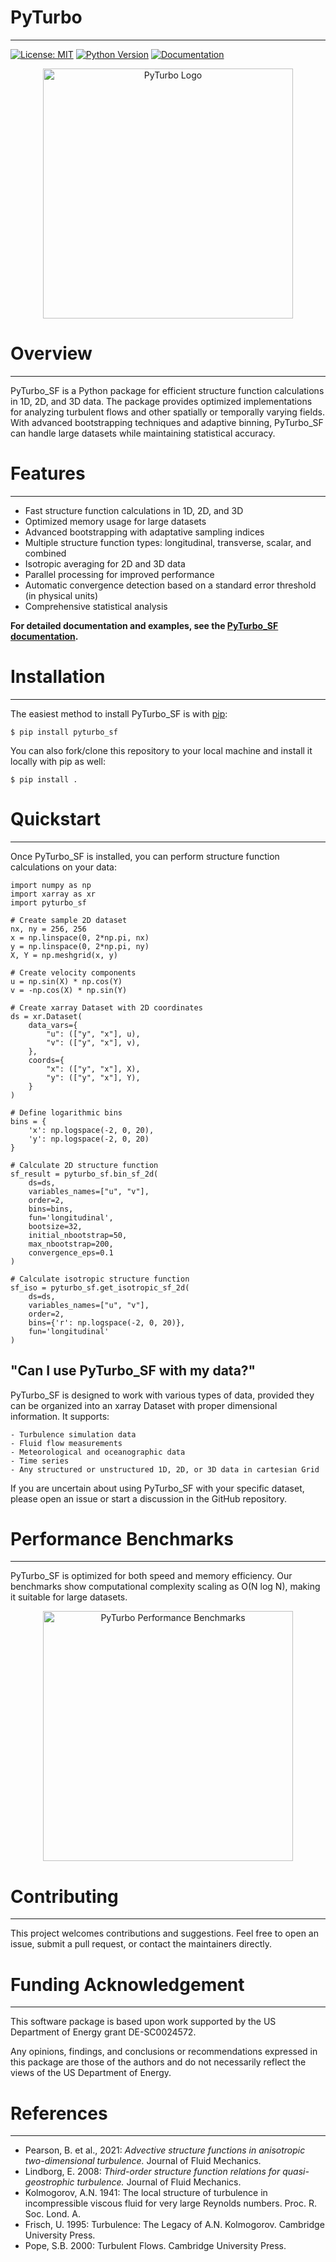 # PyTurbo
---
[![License: MIT](https://img.shields.io/badge/License-MIT-blue.svg)](https://opensource.org/licenses/MIT)
[![Python Version](https://img.shields.io/badge/python-3.8%2B-blue)](https://www.python.org/downloads/)
[![Documentation](https://img.shields.io/badge/documentation-latest-blue)](https://github.com/aayouche/pyturbo_sf)

<p align="center">
<img src="docs/pyturbo_logo.png" alt="PyTurbo Logo" width="400"/>
</p>

# Overview
---
PyTurbo_SF is a Python package for efficient structure function calculations in 1D, 2D, and 3D data. The package provides optimized implementations for analyzing turbulent flows and other spatially or temporally varying fields. With advanced bootstrapping techniques and adaptive binning, PyTurbo_SF can handle large datasets while maintaining statistical accuracy.

# Features
---
- Fast structure function calculations in 1D, 2D, and 3D
- Optimized memory usage for large datasets
- Advanced bootstrapping with adaptative sampling indices
- Multiple structure function types: longitudinal, transverse, scalar, and combined
- Isotropic averaging for 2D and 3D data
- Parallel processing for improved performance
- Automatic convergence detection based on a standard error threshold (in physical units)
- Comprehensive statistical analysis


**For detailed documentation and examples, see the [PyTurbo_SF documentation](https://github.com/aayouche/PyTurbo).**

# Installation
---
The easiest method to install PyTurbo_SF is with [pip](https://pip.pypa.io/):

```console
$ pip install pyturbo_sf
```

You can also fork/clone this repository to your local machine and install it locally with pip as well:

```console
$ pip install .
```

# Quickstart
---
Once PyTurbo_SF is installed, you can perform structure function calculations on your data:
```
import numpy as np
import xarray as xr
import pyturbo_sf

# Create sample 2D dataset
nx, ny = 256, 256
x = np.linspace(0, 2*np.pi, nx)
y = np.linspace(0, 2*np.pi, ny)
X, Y = np.meshgrid(x, y)

# Create velocity components
u = np.sin(X) * np.cos(Y)
v = -np.cos(X) * np.sin(Y)

# Create xarray Dataset with 2D coordinates
ds = xr.Dataset(
    data_vars={
        "u": (["y", "x"], u),
        "v": (["y", "x"], v),
    },
    coords={
        "x": (["y", "x"], X),
        "y": (["y", "x"], Y),
    }
)

# Define logarithmic bins
bins = {
    'x': np.logspace(-2, 0, 20),
    'y': np.logspace(-2, 0, 20)
}

# Calculate 2D structure function
sf_result = pyturbo_sf.bin_sf_2d(
    ds=ds,
    variables_names=["u", "v"],
    order=2,
    bins=bins,
    fun='longitudinal',
    bootsize=32,
    initial_nbootstrap=50,
    max_nbootstrap=200,
    convergence_eps=0.1
)

# Calculate isotropic structure function
sf_iso = pyturbo_sf.get_isotropic_sf_2d(
    ds=ds,
    variables_names=["u", "v"],
    order=2,
    bins={'r': np.logspace(-2, 0, 20)},
    fun='longitudinal'
)
```


"Can I use PyTurbo_SF with my data?"
---
PyTurbo_SF is designed to work with various types of data, provided they can be organized into an xarray Dataset with proper dimensional information. It supports:

	- Turbulence simulation data
	- Fluid flow measurements
	- Meteorological and oceanographic data
	- Time series
	- Any structured or unstructured 1D, 2D, or 3D data in cartesian Grid

If you are uncertain about using PyTurbo_SF with your specific dataset, please open an issue or start a discussion in the GitHub repository.

# Performance Benchmarks
---
PyTurbo_SF is optimized for both speed and memory efficiency. Our benchmarks show computational complexity scaling as O(N log N), making it suitable for large datasets.
<p align="center">
<img src="docs/performance_benchmark.png" alt="PyTurbo Performance Benchmarks" width="400"/>
</p>

# Contributing
---
This project welcomes contributions and suggestions. Feel free to open an issue, submit a pull request, or contact the maintainers directly.

# Funding Acknowledgement
---
This software package is based upon work supported by the US Department of Energy grant DE-SC0024572. 

Any opinions, findings, and conclusions or recommendations expressed in this package are those of the authors and do not necessarily reflect the views of the US Department of Energy.

# References
---
- Pearson, B. et al., 2021: _Advective structure functions in anisotropic two-dimensional turbulence._ Journal of Fluid Mechanics.
- Lindborg, E. 2008: _Third-order structure function relations for quasi-geostrophic turbulence._ Journal of Fluid Mechanics.
- Kolmogorov, A.N. 1941: The local structure of turbulence in incompressible viscous fluid for very large Reynolds numbers. Proc. R. Soc. Lond. A.
- Frisch, U. 1995: Turbulence: The Legacy of A.N. Kolmogorov. Cambridge University Press.
- Pope, S.B. 2000: Turbulent Flows. Cambridge University Press.

